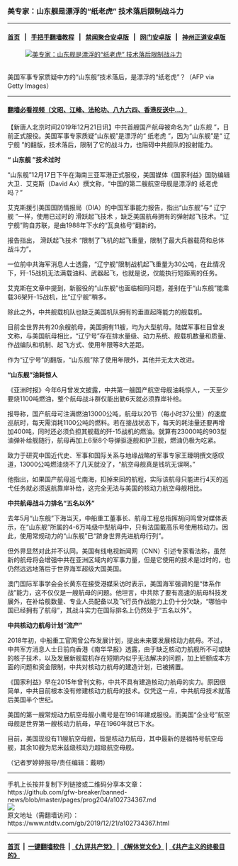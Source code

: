 ### 美专家：山东舰是漂浮的“纸老虎” 技术落后限制战斗力
------------------------

#### [首页](https://github.com/gfw-breaker/banned-news/blob/master/README.md) &nbsp;&nbsp;|&nbsp;&nbsp; [手把手翻墙教程](https://github.com/gfw-breaker/guides/wiki) &nbsp;&nbsp;|&nbsp;&nbsp; [禁闻聚合安卓版](https://github.com/gfw-breaker/bn-android) &nbsp;&nbsp;|&nbsp;&nbsp; [网门安卓版](https://github.com/oGate2/oGate) &nbsp;&nbsp;|&nbsp;&nbsp; [神州正道安卓版](https://github.com/SzzdOgate/update) 



<div><div class="featured_image">
 <a href="https://i.ntdtv.com/assets/uploads/2019/12/GettyImages-959767396-800x450.jpg" target="_blank">
  <figure>
   <img alt="美专家：山东舰是漂浮的“纸老虎” 技术落后限制战斗力" src="https://i.ntdtv.com/assets/uploads/2019/12/GettyImages-959767396-800x450-800x450.jpg"/>
  </figure><br/>
 </a>
 <span class="caption">
  美国军事专家质疑中方的“山东舰”技术落后，是漂浮的“纸老虎”？（AFP via Getty Images）
 </span>
</div>
</div><hr/>

#### [翻墙必看视频（文昭、江峰、法轮功、八九六四、香港反送中...）](https://github.com/gfw-breaker/banned-news/blob/master/pages/link3.md)

<div><div class="post_content" itemprop="articleBody">
 <p>
  【新唐人北京时间2019年12月21日讯】中共首艘国产航母被命名为“
  <ok href="https://www.ntdtv.com/gb/山东舰.htm">
   山东舰
  </ok>
  ”，日前正式服役。美国军事专家质疑“山东舰”是漂浮的“
  <ok href="https://www.ntdtv.com/gb/纸老虎.htm">
   纸老虎
  </ok>
  ”，因为“山东舰”是“
  <ok href="https://www.ntdtv.com/gb/辽宁舰.htm">
   辽宁舰
  </ok>
  ”的翻版，技术落后，限制了它的战斗力，也阻碍中共舰队的投射能力。
 </p>
 <p>
  <strong>
   “
   <ok href="https://www.ntdtv.com/gb/山东舰.htm">
    山东舰
   </ok>
   ”技术过时
  </strong>
 </p>
 <p>
  “山东舰”12月17日下午在海南三亚军港正式服役，美国媒体《国家利益》国防编辑大卫．艾克斯（David Ax）撰文称，“中国的第二艘航空母舰是漂浮的
  <ok href="https://www.ntdtv.com/gb/纸老虎.htm">
   纸老虎
  </ok>
  吗？”
 </p>
 <p>
  艾克斯援引美国国防情报局（DIA）的中国军事能力报告，指出“山东舰”与“
  <ok href="https://www.ntdtv.com/gb/辽宁舰.htm">
   辽宁舰
  </ok>
  ”一样，使用已过时的
  <ok href="https://www.ntdtv.com/gb/滑跃起飞技术.htm">
   滑跃起飞技术
  </ok>
  ，缺乏美国航母拥有的弹射起飞技术。“辽宁舰”购自苏联，是由1988年下水的“瓦良格号”翻新的。
 </p>
 <p>
  报告指出，
  <ok href="https://www.ntdtv.com/gb/滑跃起飞技术.htm">
   滑跃起飞技术
  </ok>
  “限制了飞机的起飞重量，限制了最大兵器载荷和总体战斗力”。
 </p>
 <p>
  一位前中共海军消息人士透露，“辽宁舰”限制战机起飞重量为30公吨，在此情况下，歼-15战机无法满载油料、武器起飞，也就是说，仅能执行短距离的任务。
 </p>
 <p>
  艾克斯在文章中提到，新服役的“山东舰”也面临相同问题，差别在于“山东舰”能乘载36架歼-15战机，比“辽宁舰”稍多。
 </p>
 <p>
  除此之外，中共舰载机队也缺乏美国机队拥有的垂直起降能力的舰载机。
 </p>
 <p>
  目前全世界共有20余艘航母，美国拥有11艘，均为大型航母。陆媒军事栏目曾发文称，与美国航母相比，“辽宁号”存在排水量级、动力系统、舰载机数量和质量、作战编队和机制、起飞方式、使用年限等8大差距。
 </p>
 <p>
  作为“辽宁号”的翻版，“山东舰”除了使用年限外，其他并无太大改进。
 </p>
 <p>
  <strong>
   “山东舰”油耗惊人
  </strong>
 </p>
 <p>
  《亚洲时报》今年6月曾发文披露，中共第一艘国产航空母舰油耗惊人，一天至少要烧1100吨燃油，整个航母战斗群仅能出勤6天就必须靠岸补给。
 </p>
 <p>
  报导称，国产航母可注满燃油13000公吨，航母以20节（每小时37公里）的速度巡航时，每天需消耗1100公吨的燃料。若在接战状态下，每天的耗油量还要再增加400吨，同时还必须负担其舰载的歼-15战机的燃油。就算有23000吨的903型油弹补给舰随行，航母再加上6至8个导弹驱逐舰和护卫舰，燃油仍极为吃紧。
 </p>
 <p>
  致力于研究中国近代史、军事和国际关系与地缘战略的军事专家王臻明撰文感叹道，13000公吨燃油烧不了几天就没了，“航空母舰真是钱坑无误啊。”
 </p>
 <p>
  他指出，如果国产航母巡弋南海，扣掉来回的航程，实际该航母只能进行4天的巡弋任务就必须返航靠岸补给，这完全无法与美国的核动力航空母舰相比。
 </p>
 <p>
  <strong>
   中共航母战斗力排名“五名以外”
  </strong>
 </p>
 <p>
  去年5月“山东舰”下海当天，中船重工董事长、航母工程总指挥胡问鸣曾对媒体表示，在“山东舰”所属的4-6万吨级中型航母中，只有法国戴高乐号使用核动力。因此，使用常规动力的“山东舰”已“跻身世界先进航母行列”。
 </p>
 <p>
  但外界显然对此并不认同。美国有线电视新闻网（CNN）引述专家看法称，虽然新的航母将会增强中共在亚洲区域内的军事力量，但是它使用的技术是过时的，也仍然远远地落后于世界海军超级大国美国。
 </p>
 <p>
  澳门国际军事学会会长黄东在接受港媒采访时表示，美国海军强调的是“体系作战”能力，这不仅仅是一艘航母的问题。他坦言，中共除了要有高速的航母科技发展外，在补给舰数量、专业人员配备以及飞行员作战能力上仍十分欠缺，“哪怕中国已经拥有了航母”，其战斗实力在国际排名上仍然处于“五名以外”。
 </p>
 <p>
  <strong>
   中共核动力航母计划“流产”
  </strong>
 </p>
 <p>
  2018年初，中船重工官网曾公布发展计划，提出未来要发展核动力航母。不过，中共军方消息人士日前向香港《南华早报》透露，由于缺乏核动力航舰所不可或缺的核子技术，以及发展新舰载机存在短期内似乎无法解决的问题，加上钜额成本方面的问题和资金限制，中共对核动力航母的建造计划，已被搁置。
 </p>
 <p>
  《国家利益》早在2015年曾刊文称，中共不具有建造核动力航母的实力。原因很简单，中共目前根本没有修建核动力航母的技术。仅凭这一点，中共航母技术就落后美国半个世纪。
 </p>
 <p>
  美国的第一艘常规动力航空母舰小鹰号是在1961年建成服役。而美国“企业号”航空母舰是世界第一艘核动力航母，早在1960年就已下水。
 </p>
 <p>
  目前，美国现役有11艘航空母舰，皆是核动力航母，其中最新的是福特号航空母舰，其余10艘为尼米兹级核动力超级航空母舰。
 </p>
 <p>
  （记者罗婷婷报导/责任编辑：戴明）
 </p>
 <div class="single_ad">
 </div>
</div>
</div>
<hr/>
手机上长按并复制下列链接或二维码分享本文章：<br/>
https://github.com/gfw-breaker/banned-news/blob/master/pages/prog204/a102734367.md <br/>
<a href='https://github.com/gfw-breaker/banned-news/blob/master/pages/prog204/a102734367.md'><img src='https://github.com/gfw-breaker/banned-news/blob/master/pages/prog204/a102734367.md.png'/></a> <br/>
原文地址（需翻墙访问）：https://www.ntdtv.com/gb/2019/12/21/a102734367.html


------------------------
#### [首页](https://github.com/gfw-breaker/banned-news/blob/master/README.md) &nbsp;|&nbsp; [一键翻墙软件](https://github.com/gfw-breaker/nogfw/blob/master/README.md) &nbsp;| [《九评共产党》](https://github.com/gfw-breaker/9ping.md/blob/master/README.md#九评之一评共产党是什么) | [《解体党文化》](https://github.com/gfw-breaker/jtdwh.md/blob/master/README.md) | [《共产主义的终极目的》](https://github.com/gfw-breaker/gczydzjmd.md/blob/master/README.md)


<img src='http://gfw-breaker.win/banned-news/pages/prog204/a102734367.md' width='0px' height='0px'/>